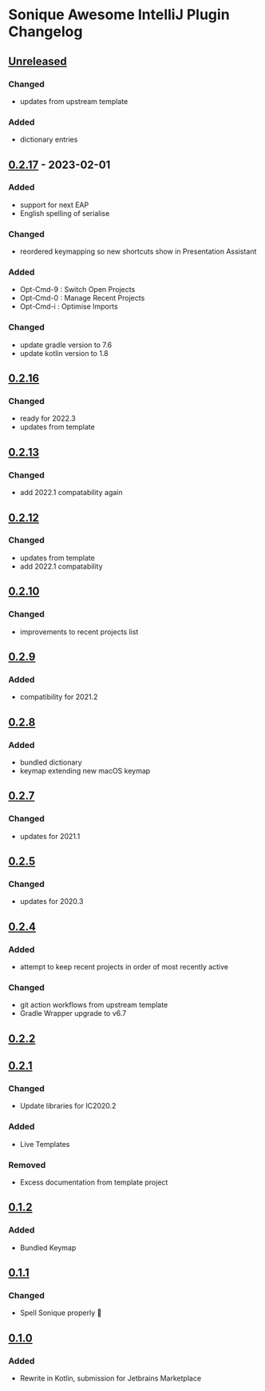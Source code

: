 <!-- Keep a Changelog guide -> https://keepachangelog.com -->

# Sonique Awesome IntelliJ Plugin Changelog

## [Unreleased]
### Changed
- updates from upstream template

### Added
- dictionary entries

## [0.2.17] - 2023-02-01
### Added
- support for next EAP
- English spelling of serialise

### Changed
- reordered keymapping so new shortcuts show in Presentation Assistant

### Added
- Opt-Cmd-9 : Switch Open Projects
- Opt-Cmd-0 : Manage Recent Projects
- Opt-Cmd-i : Optimise Imports

### Changed
- update gradle version to 7.6
- update kotlin version to 1.8

## [0.2.16]

### Changed
- ready for 2022.3
- updates from template

## [0.2.13]

### Changed
- add 2022.1 compatability again

## [0.2.12]

### Changed
- updates from template
- add 2022.1 compatability

## [0.2.10]

### Changed
- improvements to recent projects list

## [0.2.9]

### Added
- compatibility for 2021.2

## [0.2.8]

### Added
- bundled dictionary
- keymap extending new macOS keymap

## [0.2.7]

### Changed
- updates for 2021.1

## [0.2.5]

### Changed
- updates for 2020.3

## [0.2.4]

### Added
- attempt to keep recent projects in order of most recently active

### Changed
- git action workflows from upstream template
- Gradle Wrapper upgrade to v6.7

## [0.2.2]

## [0.2.1]

### Changed
- Update libraries for IC2020.2

### Added
- Live Templates

### Removed
- Excess documentation from template project

## [0.1.2]

### Added
- Bundled Keymap

## [0.1.1]

### Changed
- Spell Sonique properly :facepalm:

## [0.1.0]

### Added
- Rewrite in Kotlin, submission for Jetbrains Marketplace

[Unreleased]: https://github.com/team-sonique/intellij-plugin/compare/v0.2.17...HEAD
[0.2.17]: https://github.com/team-sonique/intellij-plugin/compare/v0.2.16...v0.2.17
[0.2.16]: https://github.com/team-sonique/intellij-plugin/compare/v0.2.13...v0.2.16
[0.2.13]: https://github.com/team-sonique/intellij-plugin/compare/v0.2.12...v0.2.13
[0.2.12]: https://github.com/team-sonique/intellij-plugin/compare/v0.2.10...v0.2.12
[0.2.10]: https://github.com/team-sonique/intellij-plugin/compare/v0.2.9...v0.2.10
[0.2.9]: https://github.com/team-sonique/intellij-plugin/compare/v0.2.8...v0.2.9
[0.2.8]: https://github.com/team-sonique/intellij-plugin/compare/v0.2.7...v0.2.8
[0.2.7]: https://github.com/team-sonique/intellij-plugin/compare/v0.2.5...v0.2.7
[0.2.5]: https://github.com/team-sonique/intellij-plugin/compare/v0.2.4...v0.2.5
[0.2.4]: https://github.com/team-sonique/intellij-plugin/compare/v0.2.2...v0.2.4
[0.2.2]: https://github.com/team-sonique/intellij-plugin/compare/v0.2.1...v0.2.2
[0.2.1]: https://github.com/team-sonique/intellij-plugin/compare/v0.1.2...v0.2.1
[0.1.2]: https://github.com/team-sonique/intellij-plugin/compare/v0.1.1...v0.1.2
[0.1.1]: https://github.com/team-sonique/intellij-plugin/compare/v0.1.0...v0.1.1
[0.1.0]: https://github.com/team-sonique/intellij-plugin/commits/v0.1.0
